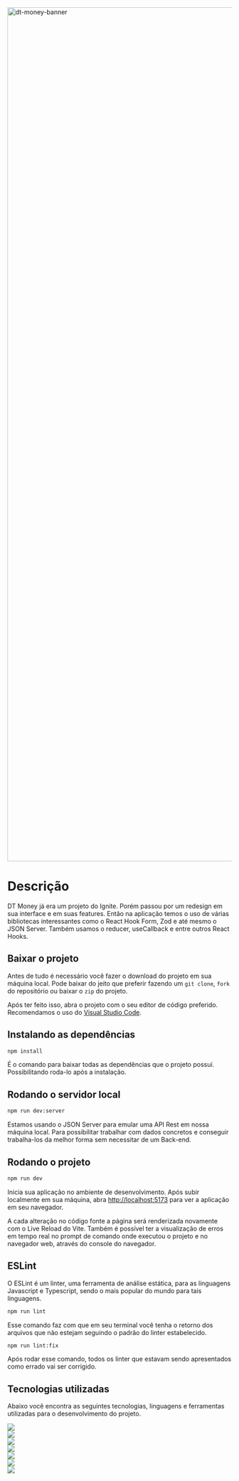 
<img width="1920" alt="dt-money-banner" src="https://user-images.githubusercontent.com/62813966/231925339-22f7eccf-9be0-43d9-b2e1-19546384d0c7.png">

# Descrição
DT Money já era um projeto do Ignite. Porém passou por um redesign em sua interface e em suas features. Então na aplicação temos o uso de várias bibliotecas interessantes como o React Hook Form, Zod e até mesmo o JSON Server. Também usamos o reducer, useCallback e entre outros React Hooks.

## Baixar o projeto
Antes de tudo é necessário você fazer o download do projeto em sua máquina local. Pode baixar do jeito que preferir fazendo um `git clone`, `fork` do repositório ou baixar o `zip` do projeto. 

Após ter feito isso, abra o projeto com o seu editor de código preferido. Recomendamos o uso do [Visual Studio Code](https://code.visualstudio.com/).

## Instalando as dependências

```bash
npm install
```

É o comando para baixar todas as dependências que o projeto possuí. Possibilitando roda-lo 
após a instalação.

## Rodando o servidor local

```bash
npm run dev:server
```

Estamos usando o JSON Server para emular uma API Rest em nossa máquina local. Para possibilitar trabalhar com dados concretos e conseguir trabalha-los da melhor forma sem necessitar de um Back-end.

## Rodando o projeto

```bash
npm run dev
```

Inicia sua aplicação no ambiente de desenvolvimento. Após subir localmente em sua máquina, abra  [http://localhost:5173](http://localhost:5173) para ver a aplicação em seu navegador.

A cada alteração no código fonte a página será renderizada novamente com o Live Reload do Vite. Também é possível ter a visualização de erros em tempo real no prompt de comando onde executou o projeto e no navegador web, através do console do navegador.

## ESLint
O ESLint é um linter, uma ferramenta de análise estática, para as linguagens Javascript e Typescript, sendo o mais popular do mundo para tais linguagens.

```bash
npm run lint
```
Esse comando faz com que em seu terminal você tenha o retorno dos arquivos que não estejam seguindo o padrão do linter estabelecido.

```bash
npm run lint:fix
```
Após rodar esse comando, todos os linter que estavam sendo apresentados como errado vai ser corrigido.


## Tecnologias utilizadas
Abaixo você encontra as seguintes tecnologias, linguagens e ferramentas utilizadas para o desenvolvimento do projeto.

<a href="https://vitejs.dev/"><img src="https://img.shields.io/static/v1?label=&message=Vite&color=161b22&style=for-the-badge&logo=vite"/></a>\
<a href="https://styled-components.com/"><img src="https://img.shields.io/static/v1?label=&message=Styled Components&color=161b22&style=for-the-badge&logo=styled-components"/></a>\
<a href="https://react-hook-form.com/"><img src="https://img.shields.io/static/v1?label=&message=React Rook Form&color=161b22&style=for-the-badge&logo=reacthookform"/></a>\
<a href="https://zod.dev/"><img src="https://img.shields.io/static/v1?label=&message=ZOD&color=161b22&style=for-the-badge&logo=zotero"/></a>\
<a href="https://www.typescriptlang.org/"><img src="https://img.shields.io/static/v1?label=&message=ESLint&color=161b22&style=for-the-badge&logo=eslint"/></a>\
<a href="https://www.typescriptlang.org/"><img src="https://img.shields.io/static/v1?label=&message=Typescript&color=161b22&style=for-the-badge&logo=typescript"/></a>\
<a href="https://www.figma.com/"><img src="https://img.shields.io/static/v1?label=&message=Figma&color=161b22&style=for-the-badge&logo=figma"/></a>
